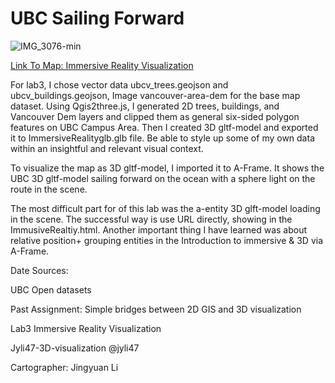 # UBC Sailing Forward
![IMG_3076-min](https://user-images.githubusercontent.com/97953213/161471963-d3c465ed-1240-411a-8c2a-2fa462d3dcfd.JPG)

[Link To Map: Immersive Reality Visualization](https://jyli47.github.io/jyli47-3D-visualization/ImmersiveReality2.html)

For lab3, I chose vector data ubcv_trees.geojson and ubcv_buildings.geojson, Image vancouver-area-dem for the base map dataset.  Using Qgis2three.js, I generated 2D trees, buildings, and Vancouver Dem layers and clipped them as general six-sided polygon features on UBC Campus Area. Then I created 3D gltf-model and exported it to ImmersiveRealityglb.glb file. Be able to style up some of my own data within an insightful and relevant visual context. 

To visualize the map as 3D gltf-model, I imported it to A-Frame. It shows the UBC 3D gltf-model sailing forward on the ocean with a sphere light on the route in the scene.

The most difficult part for of this lab was the a-entity 3D glft-model loading in the scene. The successful way is use URL directly, showing in the ImmusiveRealtiy.html. Another important thing I have learned was about relative position+ grouping entities in the Introduction to immersive & 3D via A-Frame.



Date Sources:

UBC Open datasets

Past Assignment: Simple bridges between 2D GIS and 3D visualization



Lab3 Immersive Reality Visualization

Jyli47-3D-visualization @jyli47

Cartographer: Jingyuan Li


